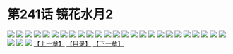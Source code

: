 # 第241话 镜花水月2
![](https://s1.baozimh.com/scomic/sanyanxiaotianlu-samanhua/0/240-9r40/1.jpg)
![](https://s1.baozimh.com/scomic/sanyanxiaotianlu-samanhua/0/240-9r40/2.jpg)
![](https://s1.baozimh.com/scomic/sanyanxiaotianlu-samanhua/0/240-9r40/3.jpg)
![](https://s1.baozimh.com/scomic/sanyanxiaotianlu-samanhua/0/240-9r40/4.jpg)
![](https://s1.baozimh.com/scomic/sanyanxiaotianlu-samanhua/0/240-9r40/5.jpg)
![](https://s1.baozimh.com/scomic/sanyanxiaotianlu-samanhua/0/240-9r40/6.jpg)
![](https://s1.baozimh.com/scomic/sanyanxiaotianlu-samanhua/0/240-9r40/7.jpg)
![](https://s1.baozimh.com/scomic/sanyanxiaotianlu-samanhua/0/240-9r40/8.jpg)
![](https://s1.baozimh.com/scomic/sanyanxiaotianlu-samanhua/0/240-9r40/9.jpg)
![](https://s1.baozimh.com/scomic/sanyanxiaotianlu-samanhua/0/240-9r40/10.jpg)
![](https://s1.baozimh.com/scomic/sanyanxiaotianlu-samanhua/0/240-9r40/11.jpg)
![](https://s1.baozimh.com/scomic/sanyanxiaotianlu-samanhua/0/240-9r40/12.jpg)
![](https://s1.baozimh.com/scomic/sanyanxiaotianlu-samanhua/0/240-9r40/13.jpg)
![](https://s1.baozimh.com/scomic/sanyanxiaotianlu-samanhua/0/240-9r40/14.jpg)
![](https://s1.baozimh.com/scomic/sanyanxiaotianlu-samanhua/0/240-9r40/15.jpg)
![](https://s1.baozimh.com/scomic/sanyanxiaotianlu-samanhua/0/240-9r40/16.jpg)
![](https://s1.baozimh.com/scomic/sanyanxiaotianlu-samanhua/0/240-9r40/17.jpg)
![](https://s1.baozimh.com/scomic/sanyanxiaotianlu-samanhua/0/240-9r40/18.jpg)
![](https://s1.baozimh.com/scomic/sanyanxiaotianlu-samanhua/0/240-9r40/19.jpg)
![](https://s1.baozimh.com/scomic/sanyanxiaotianlu-samanhua/0/240-9r40/20.jpg)
![](https://s1.baozimh.com/scomic/sanyanxiaotianlu-samanhua/0/240-9r40/21.jpg)
![](https://s1.baozimh.com/scomic/sanyanxiaotianlu-samanhua/0/240-9r40/22.jpg)
![](https://s1.baozimh.com/scomic/sanyanxiaotianlu-samanhua/0/240-9r40/23.jpg)
![](https://s1.baozimh.com/scomic/sanyanxiaotianlu-samanhua/0/240-9r40/24.jpg)
![](https://s1.baozimh.com/scomic/sanyanxiaotianlu-samanhua/0/240-9r40/25.jpg)
![](https://s1.baozimh.com/scomic/sanyanxiaotianlu-samanhua/0/240-9r40/26.jpg)
![](https://s1.baozimh.com/scomic/sanyanxiaotianlu-samanhua/0/240-9r40/27.jpg)
![](https://s1.baozimh.com/scomic/sanyanxiaotianlu-samanhua/0/240-9r40/28.jpg)
[【上一章】](./240.md)
[【目录】](./README.md)
[【下一章】](./242.md)
